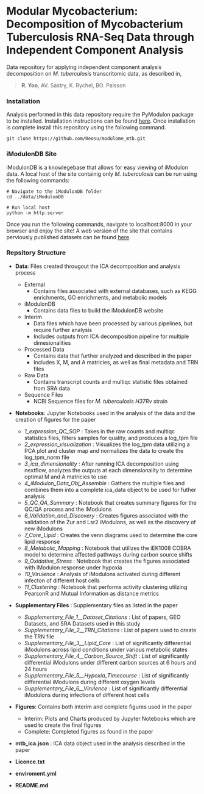 # Modular Mycobacterium: Decomposition of Mycobacterium Tuberculosis RNA-Seq Data through Independent Component Analysis

Data repository for applying independent component analysis decomposition on *M. tuberculosis* transcritomic data, as described in, 

> **R. Yoo**, AV. Sastry, K. Rychel, BO. Palsson 

### Installation

Analysis performed in this data repository require the PyModulon package to be installed. Installation instructions can be found <a href="https://github.com/SBRG/pymodulon">here</a>. 
Once installation is complete install this repository using the following command.
~~~~~~~~~~~~
git clone https://github.com/Reosu/modulome_mtb.git
~~~~~~~~~~~~

### iModulonDB Site

iModulonDB is a knowlegebase that allows for easy viewing of iModulon data. A local host of the site containig only *M. tuberculosis* can be run using the following commands:
~~~~~~~~~~~
# Navigate to the iModulonDB folder
cd ../data/iModulonDB

# Run local host
python -m http.server
~~~~~~~~~~~
Once you run the following commands, navigate to localhost:8000 in your browser and enjoy the site! A web version of the site that contains perviously published datasets can be found <a href="https://imodulondb.org/">here</a>.

### Repsitory Structure
+ **Data**: Files created througout the ICA decomposition and analysis process
  + External
    + Contains files associated with external databases, such as KEGG enrichments, GO enrichments, and metabolic models
  + iModulonDB
    + Contains data files to build the iModulonDB website
  + Interim
    + Data files which have been processed by various pipelines, but require further analysis
    + Includes outputs from ICA decomposition pipeline for multiple dimesionalities
  + Processed Data
    + Contains data that further analyzed and described in the paper
    + Includes X, M, and A matricies, as well as final metadata and TRN files
  + Raw Data
    + Contains transcript counts and multiqc statistic files obtained from SRA data
  + Sequence Files
    + NCBI Sequence files for *M. tuberculosis H37Rv* strain

+ **Notebooks**: Jupyter Notebooks used in the analysis of the data and the creation of figures for the paper
  + *1_expression_QC_SOP* : Takes in the raw counts and multiqc statistics files, filters samples for quality, and produces a log_tpm file
  + *2_expression_visualization* : Visualizes the log_tpm data utilizing a PCA plot and cluster map and normalizes the data to create the log_tpm_norm file
  + *3_ica_dimensionality* : After running ICA decomposition using nextflow, analyzes the outputs at each dimensionality to determine optimal M and A matricies to use
  + *4_iModulon_Data_Obj_Assemble* : Gathers the multiple files and combines them into a complete ica_data object to be used for futher analysis
  + *5_QC_QA_Summary* : Notebook that creates summary figures for the QC/QA process and the iModulons
  + *6_Validation_and_Discovery* : Creates figures associated with the validation of the Zur and Lsr2 iModulons, as well as the discovery of new iModulons
  + *7_Core_Lipid* : Creates the venn diagrams used to determine the core lipid response
  + *8_Metabolic_Mapping* : Notebook that utilizes the iEK1008 COBRA model to determine affected pathways during carbon source shifts
  + *9_Oxidative_Stress* : Notebook that creates the figures associated with iModulon response under hypoxia
  + *10_Virulence* : Analysis of iModulons activated during different infecton of different host cells
  + *11_Clustering* : Notebook that performs activity clustering utilzing PearsonR and Mutual Information as distance metrics

+ **Supplementary Files** : Supplementary files as listed in the paper
  + *Supplementary_File_1__Dataset_Citations* : List of papers, GEO Datasets, and SRA Datasets used in this study
  + *Supplementary_File_2__TRN_Citations* : List of papers used to create the TRN file
  + *Supplementary_File_3__Lipid_Core* : List of significantly differential iModulons across lipid conditions under various metabolic states
  + *Supplementary_File_4__Carbon_Source_Shift* : List of significantly differential iModulons under different carbon sources at 6 hours and 24 hours
  + *Supplementary_File_5__Hypoxia_Timecourse* : List of significantly differential iModulons during different oxygen levels
  + *Supplementary_File_6__Virulence* : List of significantly differential iModulons during infections of different host cells

+ **Figures**: Contains both interim and complete figures used in the paper
  + Interim: Plots and Charts produced by Jupyter Notebooks which are used to create the final figures
  + Complete: Completed figures as found in the paper

+ **mtb_ica.json** : ICA data object used in the analysis described in the paper
+ **Licence.txt**
+ **enviroment.yml**
+ **README.md**